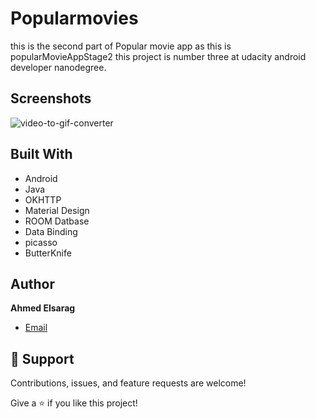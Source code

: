 # Popularmovies
this is the second part of Popular movie app 
as this is popularMovieAppStage2 
this project is number three at udacity android developer nanodegree.


## Screenshots
![video-to-gif-converter](https://user-images.githubusercontent.com/29501891/146389763-139e70d2-7a35-4170-99b2-056446b5772a.gif)


## Built With

- Android 
- Java
- OKHTTP
- Material Design
- ROOM Datbase
- Data Binding
- picasso
- ButterKnife


## Author

**Ahmed Elsarag**

- [Email](ahmd.elsarag@gmail.com)

## 🤝 Support

Contributions, issues, and feature requests are welcome!

Give a ⭐️ if you like this project!

